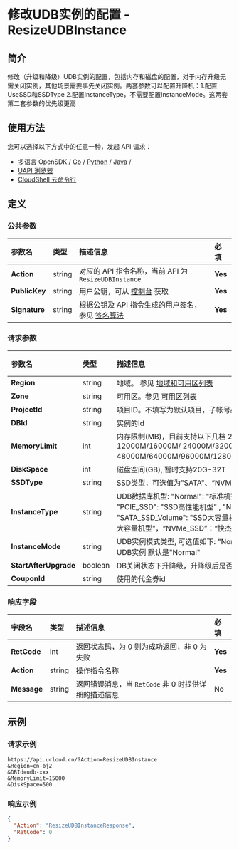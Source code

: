 # 修改UDB实例的配置 - ResizeUDBInstance

## 简介

修改（升级和降级）UDB实例的配置，包括内存和磁盘的配置，对于内存升级无需关闭实例，其他场景需要事先关闭实例。两套参数可以配置升降机：1.配置UseSSD和SSDType  2.配置InstanceType，不需要配置InstanceMode。这两套第二套参数的优先级更高






## 使用方法

您可以选择以下方式中的任意一种，发起 API 请求：
- 多语言 OpenSDK / [Go](https://github.com/ucloud/ucloud-sdk-go) / [Python](https://github.com/ucloud/ucloud-sdk-python3) / [Java](https://github.com/ucloud/ucloud-sdk-java) /
- [UAPI 浏览器](https://console.ucloud.cn/uapi/detail?id=ResizeUDBInstance)
- [CloudShell 云命令行](https://shell.ucloud.cn/)


## 定义

### 公共参数

| 参数名 | 类型 | 描述信息 | 必填 |
|:---|:---|:---|:---|
| **Action**     | string  | 对应的 API 指令名称，当前 API 为 `ResizeUDBInstance`                        | **Yes** |
| **PublicKey**  | string  | 用户公钥，可从 [控制台](https://console.ucloud.cn/uapi/apikey) 获取                                             | **Yes** |
| **Signature**  | string  | 根据公钥及 API 指令生成的用户签名，参见 [签名算法](api/summary/signature.md)  | **Yes** |

### 请求参数

| 参数名 | 类型 | 描述信息 | 必填 |
|:---|:---|:---|:---|
| **Region** | string | 地域。 参见 [地域和可用区列表](https://docs.ucloud.cn/api/summary/regionlist) |**Yes**|
| **Zone** | string | 可用区。参见 [可用区列表](https://docs.ucloud.cn/api/summary/regionlist) |No|
| **ProjectId** | string | 项目ID。不填写为默认项目，子帐号必须填写。 请参考[GetProjectList接口](https://docs.ucloud.cn/api/summary/get_project_list) |No|
| **DBId** | string | 实例的Id |**Yes**|
| **MemoryLimit** | int | 内存限制(MB)，目前支持以下几档 2000M/4000M/ 6000M/8000M/ 12000M/16000M/ 24000M/32000M/ 48000M/64000M/96000M/128000M/192000M/256000M/320000M。 |**Yes**|
| **DiskSpace** | int | 磁盘空间(GB), 暂时支持20G-32T |**Yes**|
| **SSDType** | string | SSD类型，可选值为"SATA"、“NVMe” |No|
| **InstanceType** | string | UDB数据库机型: "Normal": "标准机型" ,  "SATA_SSD": "SSD机型" , "PCIE_SSD": "SSD高性能机型" ,  "Normal_Volume": "标准大容量机型",  "SATA_SSD_Volume": "SSD大容量机型" ,  "PCIE_SSD_Volume": "SSD高性能大容量机型"，“NVMe_SSD”：“快杰机型” |No|
| **InstanceMode** | string | UDB实例模式类型, 可选值如下: "Normal": 普通版UDB实例 "HA": 高可用版UDB实例 默认是"Normal" |No|
| **StartAfterUpgrade** | boolean | DB关闭状态下升降级，升降级后是否启动DB，默认为false |No|
| **CouponId** | string | 使用的代金券id |No|

### 响应字段

| 字段名 | 类型 | 描述信息 | 必填 |
|:---|:---|:---|:---|
| **RetCode** | int | 返回状态码，为 0 则为成功返回，非 0 为失败 |**Yes**|
| **Action** | string | 操作指令名称 |**Yes**|
| **Message** | string | 返回错误消息，当 `RetCode` 非 0 时提供详细的描述信息 |No|




## 示例

### 请求示例
    
```
https://api.ucloud.cn/?Action=ResizeUDBInstance
&Region=cn-bj2
&DBId=udb-xxx
&MemoryLimit=15000
&DiskSpace=500
```

### 响应示例
    
```json
{
  "Action": "ResizeUDBInstanceResponse",
  "RetCode": 0
}
```





